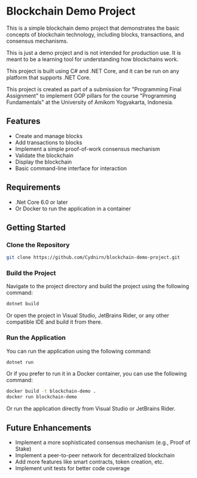 # Blockchain Demo Project

This is a simple blockchain demo project that demonstrates the basic concepts of blockchain technology, including blocks, transactions, and consensus mechanisms.

This is just a demo project and is not intended for production use. It is meant to be a learning tool for understanding how blockchains work.

This project is built using C# and .NET Core, and it can be run on any platform that supports .NET Core.

This project is created as part of a submission for "Programming Final Assignment" to implement OOP pillars for the course "Programming Fundamentals" at the University of Amikom Yogyakarta, Indonesia.

## Features
- Create and manage blocks
- Add transactions to blocks
- Implement a simple proof-of-work consensus mechanism
- Validate the blockchain
- Display the blockchain
- Basic command-line interface for interaction

## Requirements
- .Net Core 6.0 or later
- Or Docker to run the application in a container

## Getting Started
### Clone the Repository
```bash
git clone https://github.com/Cydnirn/blockchain-demo-project.git
```

### Build the Project
Navigate to the project directory and build the project using the following command:
```bash
dotnet build
```

Or open the project in Visual Studio, JetBrains Rider, or any other compatible IDE and build it from there.

### Run the Application
You can run the application using the following command:
```bash
dotnet run
```
Or if you prefer to run it in a Docker container, you can use the following command:
```bash
docker build -t blockchain-demo .
docker run blockchain-demo
```

Or run the application directly from Visual Studio or JetBrains Rider.

## Future Enhancements
- Implement a more sophisticated consensus mechanism (e.g., Proof of Stake)
- Implement a peer-to-peer network for decentralized blockchain
- Add more features like smart contracts, token creation, etc.
- Implement unit tests for better code coverage